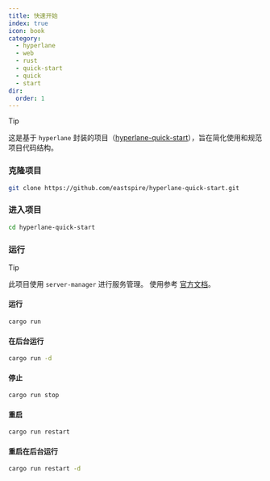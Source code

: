 ```yaml
---
title: 快速开始
index: true
icon: book
category:
  - hyperlane
  - web
  - rust
  - quick-start
  - quick
  - start
dir:
  order: 1
---
```


<Share colorful />

> [!tip]
> 这是基于 `hyperlane` 封装的项目（[hyperlane-quick-start](https://github.com/eastspire/hyperlane-quick-start)），旨在简化使用和规范项目代码结构。

### 克隆项目

```sh
git clone https://github.com/eastspire/hyperlane-quick-start.git
```

### 进入项目

```sh
cd hyperlane-quick-start
```

### 运行

> [!tip]
> 此项目使用 `server-manager` 进行服务管理。
> 使用参考 [官方文档](../../server-manager/README.md)。

#### 运行

```sh
cargo run
```

#### 在后台运行

```sh
cargo run -d
```

#### 停止

```sh
cargo run stop
```

#### 重启

```sh
cargo run restart
```

#### 重启在后台运行

```sh
cargo run restart -d
```

<Bottom />
